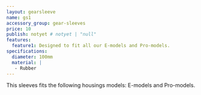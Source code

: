 ```yaml
---
layout: gearsleeve
name: gs1
accessory_group: gear-sleeves
price: 10
publish: notyet # notyet | "null"
features:
  feature1: Designed to fit all our E-models and Pro-models.
specifications:
  diameter: 100mm
  material: |
   - Rubber
---
```

This sleeves fits the following housings models: E-models and Pro-models.
